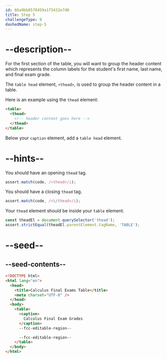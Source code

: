 ```yaml
---
id: 66a9bb8578459a175432e7d0
title: Step 5
challengeType: 0
dashedName: step-5
---
```


# --description--

For the first section of the table, you will want to group the header content which represents the column labels for the student's first name, last name, and final exam grade.

The `table head` element, `<thead>`, is used to group the header content in a table. 

Here is an example using the `thead` element:

```html
<table>
  <thead>
    <!-- header content goes here -->
  </thead>
</table>
```

Below your `caption` element, add a `table head` element.

# --hints--

You should have an opening `thead` tag.

```js
assert.match(code, /<thead>/i);
```

You should have a closing `thead` tag.

```js
assert.match(code, /<\/thead>/i);
```

Your `thead` element should be inside your `table` element.

```js
const theadEl = document.querySelector('thead');
assert.strictEqual(theadEl.parentElement.tagName, 'TABLE');
```

# --seed--

## --seed-contents--

```html
<!DOCTYPE html>
<html lang="en">
  <head>
    <title>Calculus Final Exams Table</title>
    <meta charset="UTF-8" />
  </head>
  <body>
    <table>
      <caption>
        Calculus Final Exam Grades
      </caption>
      --fcc-editable-region--

      --fcc-editable-region--
    </table>
  </body>
</html>
```
